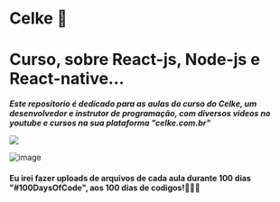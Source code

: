 # Celke 🚀
 <h1>Curso, sobre React-js, Node-js e React-native...</h1>
 
 <i><b>Este repositorio é dedicado para as aulas do curso do Celke, um desenvolvedor e instrutor de programação, com diversos videos no youtube e cursos na sua plataforma "celke.com.br"</b></i>

<img src="https://user-images.githubusercontent.com/64427613/157278097-b4704c4e-e788-4239-8f27-61ad915a6951.png" />

![image](https://user-images.githubusercontent.com/64427613/157278097-b4704c4e-e788-4239-8f27-61ad915a6951.png)


<h4>Eu irei fazer uploads de arquivos de cada aula durante 100 dias "#100DaysOfCode", aos 100 dias de codigos!🚀🚀🚀
